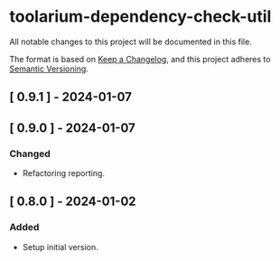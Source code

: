 # toolarium-dependency-check-util

All notable changes to this project will be documented in this file.

The format is based on [Keep a Changelog](https://keepachangelog.com/en/1.0.0/),
and this project adheres to [Semantic Versioning](https://semver.org/spec/v2.0.0.html).

## [ 0.9.1 ] - 2024-01-07

## [ 0.9.0 ] - 2024-01-07
### Changed
- Refactoring reporting.

## [ 0.8.0 ] - 2024-01-02
### Added
- Setup initial version.
